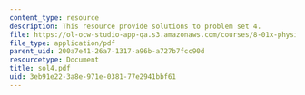 ```yaml
---
content_type: resource
description: This resource provide solutions to problem set 4.
file: https://ol-ocw-studio-app-qa.s3.amazonaws.com/courses/8-01x-physics-i-classical-mechanics-with-an-experimental-focus-fall-2002/3eb91e223a8e971e038177e2941bbf61_sol4.pdf
file_type: application/pdf
parent_uid: 200a7e41-26a7-1317-a96b-a727b7fcc90d
resourcetype: Document
title: sol4.pdf
uid: 3eb91e22-3a8e-971e-0381-77e2941bbf61
---
```

